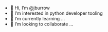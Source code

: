 - 👋 Hi, I’m @jburrow
- 👀 I’m interested in python developer tooling
- 🌱 I’m currently learning ...
- 💞️ I’m looking to collaborate ...

<!---
jburrow/jburrow is a ✨ special ✨ repository because its `README.md` (this file) appears on your GitHub profile.
You can click the Preview link to take a look at your changes.
--->
